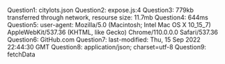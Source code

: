 Question1: citylots.json
Question2: expose.js:4
Question3: 779kb transferred through network, resourse size: 11.7mb
Question4: 644ms
Question5: user-agent: Mozilla/5.0 (Macintosh; Intel Mac OS X 10_15_7) AppleWebKit/537.36 (KHTML, like Gecko) Chrome/110.0.0.0 Safari/537.36
Question6: GitHub.com
Question7: last-modified: Thu, 15 Sep 2022 22:44:30 GMT
Question8: application/json; charset=utf-8
Question9: fetchData